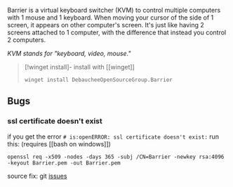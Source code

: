 Barrier is a virtual keyboard switcher (KVM) to control multiple computers with 1 mouse and 1 keyboard. 
When moving your cursor of the side of 1 screen, it appears on other computer's screen. It's just like having 2 screens attached to 1 computer, with the difference that instead you control 2 computers.

*KVM stands for "keyboard, video, mouse."*

> [!winget install]- 
> install with [[winget]]
> ```batch
> winget install DebaucheeOpenSourceGroup.Barrier
> ```

## Bugs
### ssl certificate doesn't exist
if you get the error `# is:openERROR: ssl certificate doesn't exist:`
run this: (requires [[bash on windows]])
```shell
openssl req -x509 -nodes -days 365 -subj /CN=Barrier -newkey rsa:4096 -keyout Barrier.pem -out Barrier.pem
```
source fix: git [issues](https://github.com/debauchee/barrier/issues/231)